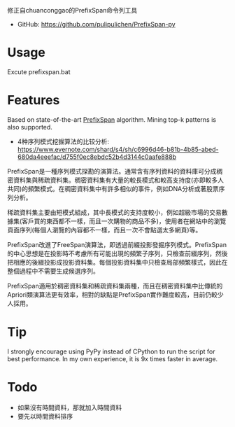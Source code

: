 修正自chuanconggao的PrefixSpan命令列工具

- GitHub: https://github.com/pulipulichen/PrefixSpan-py

# Usage
Excute prefixspan.bat

# Features
Based on state-of-the-art [PrefixSpan](http://www.cs.sfu.ca/~jpei/publications/span.pdf) algorithm.
Mining top-k patterns is also supported.

- 4种序列模式挖掘算法的比较分析: https://www.evernote.com/shard/s4/sh/c6996d46-b81b-4b85-abed-680da4eeefac/d755f0ec8ebdc52b4d3144c0aafe888b

PrefixSpan是一種序列模式探勘的演算法。通常含有序列資料的資料庫可分成稠密資料集與稀疏資料集。稠密資料集有大量的較長模式和較高支持度(亦即較多人共同)的頻繁模式。在稠密資料集中有許多相似的事件，例如DNA分析或著股票序列分析。

稀疏資料集主要由短模式組成，其中長模式的支持度較小，例如超級市場的交易數據集(客戶買的東西都不一樣，而且一次購物的商品不多)，使用者在網站中的瀏覽頁面序列(每個人瀏覽的內容都不一樣，而且一次不會點選太多網頁)等。

PrefixSpan改進了FreeSpan演算法，即透過前綴投影發掘序列模式。PrefixSpan的中心思想是在投影時不考慮所有可能出現的頻繁子序列，只檢查前綴序列，然後把相應的後綴投影成投影資料集。每個投影資料集中只檢查局部頻繁樣式，因此在整個過程中不需要生成候選序列。

PrefixSpan適用於稠密資料集和稀疏資料集兩種，而且在稠密資料集中比傳統的Apriori類演算法更有效率，相對的缺點是PrefixSpan實作難度較高，目前仍較少人採用。

# Tip
I strongly encourage using PyPy instead of CPython to run the script for best performance. In my own experience, it is 9x times faster in average.

# Todo
- 如果沒有時間資料，那就加入時間資料
- 要先以時間資料排序
